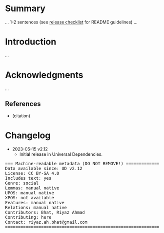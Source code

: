 # Summary

... 1-2 sentences (see [release checklist](http://universaldependencies.org/release_checklist.html#the-readme-file) for README guidelines) ...


# Introduction

...


# Acknowledgments

...

## References

* (citation)


# Changelog

* 2023-05-15 v2.12
  * Initial release in Universal Dependencies.


<pre>
=== Machine-readable metadata (DO NOT REMOVE!) ================================
Data available since: UD v2.12
License: CC BY-SA 4.0
Includes text: yes
Genre: social
Lemmas: manual native
UPOS: manual native
XPOS: not available
Features: manual native
Relations: manual native
Contributors: Bhat, Riyaz Ahmad
Contributing: here
Contact: riyaz.ah.bhat@gmail.com
===============================================================================
</pre>
